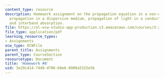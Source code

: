 ```yaml
---
content_type: resource
description: Homework assignment on the propagation equation in a non-dispersive medium,
  propagation in a dispersive medium, propagation of light in a conducting medium,
  and interband absorption.
file: https://ol-ocw-studio-app-production.s3.amazonaws.com/courses/3-23-electrical-optical-and-magnetic-properties-of-materials-fall-2007/3e29c41474d8d706b8e68909a5325e5b_ps8.pdf
file_type: application/pdf
learning_resource_types:
- Assignments
ocw_type: OCWFile
parent_title: Assignments
parent_type: CourseSection
resourcetype: Document
title: 'Homework #8'
uid: 3e29c414-74d8-d706-b8e6-8909a5325e5b
---
```

